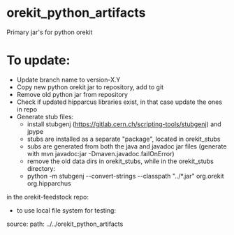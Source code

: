 # orekit_python_artifacts
Primary jar's for python orekit


# To update:
- Update branch name to version-X.Y
- Copy new python orekit jar to repository, add to git
- Remove old python jar from repository
- Check if updated hipparcus libraries exist, in that case update the ones in repo
- Generate stub files:
  - install stubgenj (https://gitlab.cern.ch/scripting-tools/stubgenj) and jpype
  - stubs are installed as a separate "package", located in orekit_stubs
  - subs are generated from both the java and javadoc jar files (generate with mvn javadoc:jar -Dmaven.javadoc.failOnError)
  - remove the old data dirs in orekit_stubs, while in the orekit_stubs directory:
  - python -m stubgenj --convert-strings --classpath "../*.jar" org.orekit  org.hipparchus

in the orekit-feedstock repo:
- to use local file system for testing:

source:
  path: ../../orekit_python_artifacts


